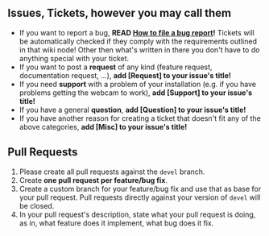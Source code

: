 Issues, Tickets, however you may call them
------------------------------------------

- If you want to report a bug, **READ [How to file a bug report](https://github.com/foosel/OctoPrint/wiki/How-to-file-a-bug-report)!** Tickets will be automatically checked if they comply with the requirements outlined in that wiki node! Other then what's written in there you don't have to do anything special with your ticket.
- If you want to post a **request** of any kind (feature request, documentation request, ...), **add [Request] to your issue's title!**
- If you need **support** with a problem of your installation (e.g. if you have problems getting the webcam to work), **add [Support] to your issue's title!**
- If you have a general **question**, **add [Question] to your issue's title!**
- If you have another reason for creating a ticket that doesn't fit any of the above categories, **add [Misc] to your issue's title!**

Pull Requests
-------------

1. Please create all pull requests against the `devel` branch.
2. Create **one pull request per feature/bug fix**.
3. Create a custom branch for your feature/bug fix and use that as base for your pull request. Pull requests directly against your version of `devel` will be closed.
4. In your pull request's description, state what your pull request is doing, as in, what feature does it implement, what bug does it fix.

